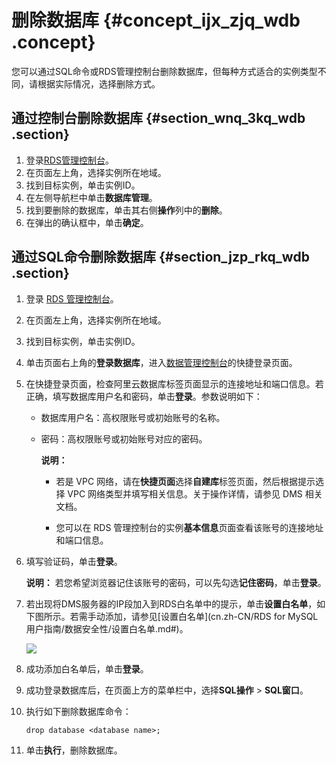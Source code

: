 # 删除数据库 {#concept_ijx_zjq_wdb .concept}

您可以通过SQL命令或RDS管理控制台删除数据库，但每种方式适合的实例类型不同，请根据实际情况，选择删除方式。

## 通过控制台删除数据库 {#section_wnq_3kq_wdb .section}

1.  登录[RDS管理控制台](https://rds.console.aliyun.com/)。
2.  在页面左上角，选择实例所在地域。
3.  找到目标实例，单击实例ID。
4.  在左侧导航栏中单击**数据库管理**。
5.  找到要删除的数据库，单击其右侧**操作**列中的**删除**。
6.  在弹出的确认框中，单击**确定**。

## 通过SQL命令删除数据库 {#section_jzp_rkq_wdb .section}

1.  登录 [RDS 管理控制台](https://rds.console.aliyun.com/?spm=5176.doc26187.2.2.OVo7wv)。
2.  在页面左上角，选择实例所在地域。
3.  找到目标实例，单击实例ID。
4.  单击页面右上角的**登录数据库**，进入[数据管理控制台](https://dms.console.aliyun.com/?token=549cf345-ac05-455c-b3f9-75eadae023fe#/dms/login)的快捷登录页面。
5.  在快捷登录页面，检查阿里云数据库标签页面显示的连接地址和端口信息。若正确，填写数据库用户名和密码，单击**登录**。参数说明如下：
    -   数据库用户名：高权限账号或初始账号的名称。

    -   密码：高权限账号或初始账号对应的密码。

        **说明：** 

        -   若是 VPC 网络，请在**快捷页面**选择**自建库**标签页面，然后根据提示选择 VPC 网络类型并填写相关信息。关于操作详情，请参见 DMS 相关文档。

        -   您可以在 RDS 管理控制台的实例**基本信息**页面查看该账号的连接地址和端口信息。

6.  填写验证码，单击**登录**。

    **说明：** 若您希望浏览器记住该账号的密码，可以先勾选**记住密码**，单击**登录**。

7.  若出现将DMS服务器的IP段加入到RDS白名单中的提示，单击**设置白名单**，如下图所示。若需手动添加，请参见[设置白名单](cn.zh-CN/RDS for MySQL用户指南/数据安全性/设置白名单.md#)。

    ![](http://static-aliyun-doc.oss-cn-hangzhou.aliyuncs.com/assets/img/7936/15451979293111_zh-CN.png)

8.  成功添加白名单后，单击**登录**。
9.  成功登录数据库后，在页面上方的菜单栏中，选择**SQL操作** \> **SQL窗口**。
10. 执行如下删除数据库命令：

    ```
    drop database <database name>;
    ```

11. 单击**执行**，删除数据库。

